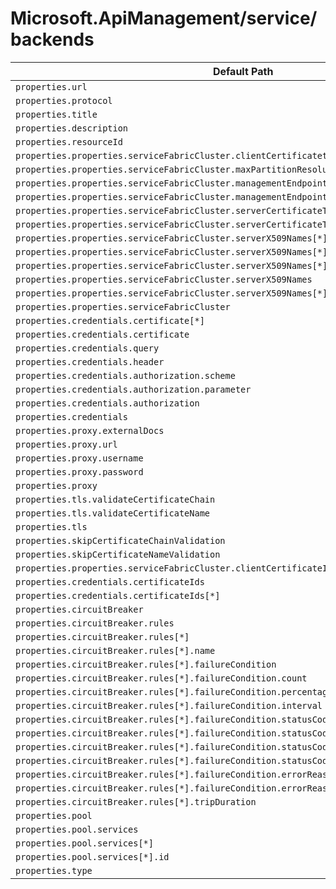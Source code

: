 # Microsoft.ApiManagement/service/backends

| Default Path | Alias |
|---|---|
| `properties.url` | `Microsoft.ApiManagement/service/backends/url` |
| `properties.protocol` | `Microsoft.ApiManagement/service/backends/protocol` |
| `properties.title` | `Microsoft.ApiManagement/service/backends/title` |
| `properties.description` | `Microsoft.ApiManagement/service/backends/description` |
| `properties.resourceId` | `Microsoft.ApiManagement/service/backends/resourceId` |
| `properties.properties.serviceFabricCluster.clientCertificatethumbprint` | `Microsoft.ApiManagement/service/backends/serviceFabricCluster.clientCertificatethumbprint` |
| `properties.properties.serviceFabricCluster.maxPartitionResolutionRetries` | `Microsoft.ApiManagement/service/backends/serviceFabricCluster.maxPartitionResolutionRetries` |
| `properties.properties.serviceFabricCluster.managementEndpoints[*]` | `Microsoft.ApiManagement/service/backends/serviceFabricCluster.managementEndpoints[*]` |
| `properties.properties.serviceFabricCluster.managementEndpoints` | `Microsoft.ApiManagement/service/backends/serviceFabricCluster.managementEndpoints` |
| `properties.properties.serviceFabricCluster.serverCertificateThumbprints[*]` | `Microsoft.ApiManagement/service/backends/serviceFabricCluster.serverCertificateThumbprints[*]` |
| `properties.properties.serviceFabricCluster.serverCertificateThumbprints` | `Microsoft.ApiManagement/service/backends/serviceFabricCluster.serverCertificateThumbprints` |
| `properties.properties.serviceFabricCluster.serverX509Names[*].name` | `Microsoft.ApiManagement/service/backends/serviceFabricCluster.serverX509Names[*].name` |
| `properties.properties.serviceFabricCluster.serverX509Names[*].issuerCertificateThumbprint` | `Microsoft.ApiManagement/service/backends/serviceFabricCluster.serverX509Names[*].issuerCertificateThumbprint` |
| `properties.properties.serviceFabricCluster.serverX509Names[*]` | `Microsoft.ApiManagement/service/backends/serviceFabricCluster.serverX509Names[*]` |
| `properties.properties.serviceFabricCluster.serverX509Names` | `Microsoft.ApiManagement/service/backends/serviceFabricCluster.serverX509Names` |
| `properties.properties.serviceFabricCluster.serverX509Names[*].externalDocs` | `Microsoft.ApiManagement/service/backends/serviceFabricCluster.serverX509Names[*].externalDocs` |
| `properties.properties.serviceFabricCluster` | `Microsoft.ApiManagement/service/backends/serviceFabricCluster` |
| `properties.credentials.certificate[*]` | `Microsoft.ApiManagement/service/backends/credentials.certificate[*]` |
| `properties.credentials.certificate` | `Microsoft.ApiManagement/service/backends/credentials.certificate` |
| `properties.credentials.query` | `Microsoft.ApiManagement/service/backends/credentials.query` |
| `properties.credentials.header` | `Microsoft.ApiManagement/service/backends/credentials.header` |
| `properties.credentials.authorization.scheme` | `Microsoft.ApiManagement/service/backends/credentials.authorization.scheme` |
| `properties.credentials.authorization.parameter` | `Microsoft.ApiManagement/service/backends/credentials.authorization.parameter` |
| `properties.credentials.authorization` | `Microsoft.ApiManagement/service/backends/credentials.authorization` |
| `properties.credentials` | `Microsoft.ApiManagement/service/backends/credentials` |
| `properties.proxy.externalDocs` | `Microsoft.ApiManagement/service/backends/proxy.externalDocs` |
| `properties.proxy.url` | `Microsoft.ApiManagement/service/backends/proxy.url` |
| `properties.proxy.username` | `Microsoft.ApiManagement/service/backends/proxy.username` |
| `properties.proxy.password` | `Microsoft.ApiManagement/service/backends/proxy.password` |
| `properties.proxy` | `Microsoft.ApiManagement/service/backends/proxy` |
| `properties.tls.validateCertificateChain` | `Microsoft.ApiManagement/service/backends/tls.validateCertificateChain` |
| `properties.tls.validateCertificateName` | `Microsoft.ApiManagement/service/backends/tls.validateCertificateName` |
| `properties.tls` | `Microsoft.ApiManagement/service/backends/tls` |
| `properties.skipCertificateChainValidation` | `Microsoft.ApiManagement/service/backends/skipCertificateChainValidation` |
| `properties.skipCertificateNameValidation` | `Microsoft.ApiManagement/service/backends/skipCertificateNameValidation` |
| `properties.properties.serviceFabricCluster.clientCertificateId` | `Microsoft.ApiManagement/service/backends/serviceFabricCluster.clientCertificateId` |
| `properties.credentials.certificateIds` | `Microsoft.ApiManagement/service/backends/credentials.certificateIds` |
| `properties.credentials.certificateIds[*]` | `Microsoft.ApiManagement/service/backends/credentials.certificateIds[*]` |
| `properties.circuitBreaker` | `Microsoft.ApiManagement/service/backends/circuitBreaker` |
| `properties.circuitBreaker.rules` | `Microsoft.ApiManagement/service/backends/circuitBreaker.rules` |
| `properties.circuitBreaker.rules[*]` | `Microsoft.ApiManagement/service/backends/circuitBreaker.rules[*]` |
| `properties.circuitBreaker.rules[*].name` | `Microsoft.ApiManagement/service/backends/circuitBreaker.rules[*].name` |
| `properties.circuitBreaker.rules[*].failureCondition` | `Microsoft.ApiManagement/service/backends/circuitBreaker.rules[*].failureCondition` |
| `properties.circuitBreaker.rules[*].failureCondition.count` | `Microsoft.ApiManagement/service/backends/circuitBreaker.rules[*].failureCondition.count` |
| `properties.circuitBreaker.rules[*].failureCondition.percentage` | `Microsoft.ApiManagement/service/backends/circuitBreaker.rules[*].failureCondition.percentage` |
| `properties.circuitBreaker.rules[*].failureCondition.interval` | `Microsoft.ApiManagement/service/backends/circuitBreaker.rules[*].failureCondition.interval` |
| `properties.circuitBreaker.rules[*].failureCondition.statusCodeRanges` | `Microsoft.ApiManagement/service/backends/circuitBreaker.rules[*].failureCondition.statusCodeRanges` |
| `properties.circuitBreaker.rules[*].failureCondition.statusCodeRanges[*]` | `Microsoft.ApiManagement/service/backends/circuitBreaker.rules[*].failureCondition.statusCodeRanges[*]` |
| `properties.circuitBreaker.rules[*].failureCondition.statusCodeRanges[*].min` | `Microsoft.ApiManagement/service/backends/circuitBreaker.rules[*].failureCondition.statusCodeRanges[*].min` |
| `properties.circuitBreaker.rules[*].failureCondition.statusCodeRanges[*].max` | `Microsoft.ApiManagement/service/backends/circuitBreaker.rules[*].failureCondition.statusCodeRanges[*].max` |
| `properties.circuitBreaker.rules[*].failureCondition.errorReasons` | `Microsoft.ApiManagement/service/backends/circuitBreaker.rules[*].failureCondition.errorReasons` |
| `properties.circuitBreaker.rules[*].failureCondition.errorReasons[*]` | `Microsoft.ApiManagement/service/backends/circuitBreaker.rules[*].failureCondition.errorReasons[*]` |
| `properties.circuitBreaker.rules[*].tripDuration` | `Microsoft.ApiManagement/service/backends/circuitBreaker.rules[*].tripDuration` |
| `properties.pool` | `Microsoft.ApiManagement/service/backends/pool` |
| `properties.pool.services` | `Microsoft.ApiManagement/service/backends/pool.services` |
| `properties.pool.services[*]` | `Microsoft.ApiManagement/service/backends/pool.services[*]` |
| `properties.pool.services[*].id` | `Microsoft.ApiManagement/service/backends/pool.services[*].id` |
| `properties.type` | `Microsoft.ApiManagement/service/backends/type` |

